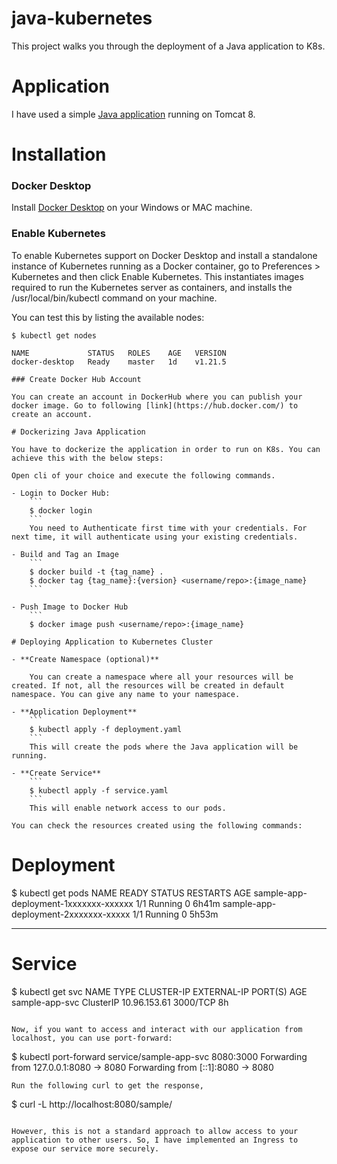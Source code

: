 # java-kubernetes
This project walks you through the deployment of a Java application to K8s.

# Application

I have used a simple [Java application](https://tomcat.apache.org/tomcat-8.0-doc/appdev/sample/) running on Tomcat 8.

# Installation

### Docker Desktop

Install [Docker Desktop](https://www.docker.com/products/docker-desktop) on your Windows or MAC machine.

### Enable Kubernetes

To enable Kubernetes support on Docker Desktop and install a standalone instance of Kubernetes running as a Docker container, go to Preferences > Kubernetes and then click Enable Kubernetes. This instantiates images required to run the Kubernetes server as containers, and installs the /usr/local/bin/kubectl command on your machine.

You can test this by listing the available nodes:

```
$ kubectl get nodes

NAME             STATUS   ROLES    AGE   VERSION
docker-desktop   Ready    master   1d    v1.21.5

### Create Docker Hub Account

You can create an account in DockerHub where you can publish your docker image. Go to following [link](https://hub.docker.com/) to create an account.

# Dockerizing Java Application

You have to dockerize the application in order to run on K8s. You can achieve this with the below steps:

Open cli of your choice and execute the following commands.

- Login to Docker Hub:
    ```
    $ docker login
    ```
    You need to Authenticate first time with your credentials. For next time, it will authenticate using your existing credentials.

- Build and Tag an Image
    ```
    $ docker build -t {tag_name} .
    $ docker tag {tag_name}:{version} <username/repo>:{image_name}
    ```

- Push Image to Docker Hub
    ```
    $ docker image push <username/repo>:{image_name}
    
# Deploying Application to Kubernetes Cluster

- **Create Namespace (optional)**

    You can create a namespace where all your resources will be created. If not, all the resources will be created in default namespace. You can give any name to your namespace.

- **Application Deployment**
    ```
    $ kubectl apply -f deployment.yaml
    ```
    This will create the pods where the Java application will be running.

- **Create Service**
    ```
    $ kubectl apply -f service.yaml
    ```
    This will enable network access to our pods.
   
You can check the resources created using the following commands:
```
# Deployment
$ kubectl get pods
NAME                                     READY   STATUS    RESTARTS   AGE
sample-app-deployment-1xxxxxxx-xxxxxx   1/1     Running   0          6h41m
sample-app-deployment-2xxxxxxx-xxxxx   1/1     Running   0          5h53m

***************************************************************************

# Service
$ kubectl get svc
NAME         TYPE        CLUSTER-IP     EXTERNAL-IP   PORT(S)    AGE
sample-app-svc   ClusterIP   10.96.153.61   <none>        3000/TCP   8h
```

Now, if you want to access and interact with our application from localhost, you can use port-forward:
```
$ kubectl port-forward service/sample-app-svc 8080:3000
Forwarding from 127.0.0.1:8080 -> 8080
Forwarding from [::1]:8080 -> 8080
```
Run the following curl to get the response,
```
$ curl -L http://localhost:8080/sample/
```

However, this is not a standard approach to allow access to your application to other users. So, I have implemented an Ingress to expose our service more securely.
